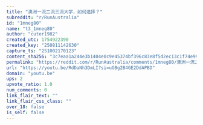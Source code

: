 ```yaml
---
title: "澳洲一流二流三流大学，如何选择？"
subreddit: "r/RunAustralia"
id: "1mneg80"
name: "t3_1mneg80"
author: "cuter1982"
created_utc: 1754922390
created_key: "250811142630"
capture_ts: "251002170123"
content_sha256: "3c7eaa1a244e3b1404e0c9e45374bf396c83e8f5d2ec13c1f74e991bc06cfac3"
permalink: "https://reddit.com/r/RunAustralia/comments/1mneg80/澳洲一流二流三流大学如何选择/"
url: "https://youtu.be/RdDaNh3DmLI?si=uGBg2B4GE2DdAPBD"
domain: "youtu.be"
ups: 2
upvote_ratio: 1.0
num_comments: 0
link_flair_text: ""
link_flair_css_class: ""
over_18: false
is_self: false
---
```


